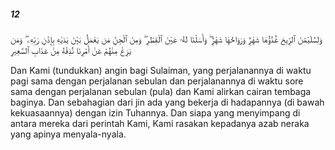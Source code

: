 ##### 12

<span class="ayah">وَلِسُلَيْمَٰنَ ٱلرِّيحَ غُدُوُّهَا شَهْرٌۭ وَرَوَاحُهَا شَهْرٌۭ ۖ وَأَسَلْنَا لَهُۥ عَيْنَ ٱلْقِطْرِ ۖ وَمِنَ ٱلْجِنِّ مَن يَعْمَلُ بَيْنَ يَدَيْهِ بِإِذْنِ رَبِّهِۦ ۖ وَمَن يَزِغْ مِنْهُمْ عَنْ أَمْرِنَا نُذِقْهُ مِنْ عَذَابِ ٱلسَّعِيرِ</span>

<span class="ayah_translation">Dan Kami (tundukkan) angin bagi Sulaiman, yang perjalanannya di waktu pagi sama dengan perjalanan sebulan dan perjalanannya di waktu sore sama dengan perjalanan sebulan (pula) dan Kami alirkan cairan tembaga baginya. Dan sebahagian dari jin ada yang bekerja di hadapannya (di bawah kekuasaannya) dengan izin Tuhannya. Dan siapa yang menyimpang di antara mereka dari perintah Kami, Kami rasakan kepadanya azab neraka yang apinya menyala-nyala.</span>
